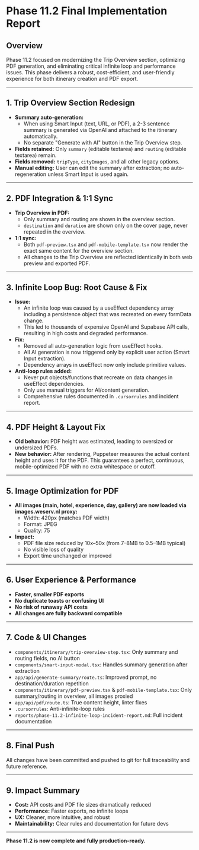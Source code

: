 # Phase 11.2 Final Implementation Report

## Overview
Phase 11.2 focused on modernizing the Trip Overview section, optimizing PDF generation, and eliminating critical infinite loop and performance issues. This phase delivers a robust, cost-efficient, and user-friendly experience for both itinerary creation and PDF export.

---

## 1. Trip Overview Section Redesign
- **Summary auto-generation:**
  - When using Smart Input (text, URL, or PDF), a 2-3 sentence summary is generated via OpenAI and attached to the itinerary automatically.
  - No separate "Generate with AI" button in the Trip Overview step.
- **Fields retained:** Only `summary` (editable textarea) and `routing` (editable textarea) remain.
- **Fields removed:** `tripType`, `cityImages`, and all other legacy options.
- **Manual editing:** User can edit the summary after extraction; no auto-regeneration unless Smart Input is used again.

---

## 2. PDF Integration & 1:1 Sync
- **Trip Overview in PDF:**
  - Only summary and routing are shown in the overview section.
  - `destination` and `duration` are shown only on the cover page, never repeated in the overview.
- **1:1 sync:**
  - Both `pdf-preview.tsx` and `pdf-mobile-template.tsx` now render the exact same content for the overview section.
  - All changes to the Trip Overview are reflected identically in both web preview and exported PDF.

---

## 3. Infinite Loop Bug: Root Cause & Fix
- **Issue:**
  - An infinite loop was caused by a useEffect dependency array including a persistence object that was recreated on every formData change.
  - This led to thousands of expensive OpenAI and Supabase API calls, resulting in high costs and degraded performance.
- **Fix:**
  - Removed all auto-generation logic from useEffect hooks.
  - All AI generation is now triggered only by explicit user action (Smart Input extraction).
  - Dependency arrays in useEffect now only include primitive values.
- **Anti-loop rules added:**
  - Never put objects/functions that recreate on data changes in useEffect dependencies.
  - Only use manual triggers for AI/content generation.
  - Comprehensive rules documented in `.cursorrules` and incident report.

---

## 4. PDF Height & Layout Fix
- **Old behavior:** PDF height was estimated, leading to oversized or undersized PDFs.
- **New behavior:** After rendering, Puppeteer measures the actual content height and uses it for the PDF. This guarantees a perfect, continuous, mobile-optimized PDF with no extra whitespace or cutoff.

---

## 5. Image Optimization for PDF
- **All images (main, hotel, experience, day, gallery) are now loaded via images.weserv.nl proxy:**
  - Width: 420px (matches PDF width)
  - Format: JPEG
  - Quality: 75
- **Impact:**
  - PDF file size reduced by 10x–50x (from 7–8MB to 0.5–1MB typical)
  - No visible loss of quality
  - Export time unchanged or improved

---

## 6. User Experience & Performance
- **Faster, smaller PDF exports**
- **No duplicate toasts or confusing UI**
- **No risk of runaway API costs**
- **All changes are fully backward compatible**

---

## 7. Code & UI Changes
- `components/itinerary/trip-overview-step.tsx`: Only summary and routing fields, no AI button
- `components/smart-input-modal.tsx`: Handles summary generation after extraction
- `app/api/generate-summary/route.ts`: Improved prompt, no destination/duration repetition
- `components/itinerary/pdf-preview.tsx` & `pdf-mobile-template.tsx`: Only summary/routing in overview, all images proxied
- `app/api/pdf/route.ts`: True content height, linter fixes
- `.cursorrules`: Anti-infinite-loop rules
- `reports/phase-11.2-infinite-loop-incident-report.md`: Full incident documentation

---

## 8. Final Push
All changes have been committed and pushed to git for full traceability and future reference.

---

## 9. Impact Summary
- **Cost:** API costs and PDF file sizes dramatically reduced
- **Performance:** Faster exports, no infinite loops
- **UX:** Cleaner, more intuitive, and robust
- **Maintainability:** Clear rules and documentation for future devs

---

**Phase 11.2 is now complete and fully production-ready.** 